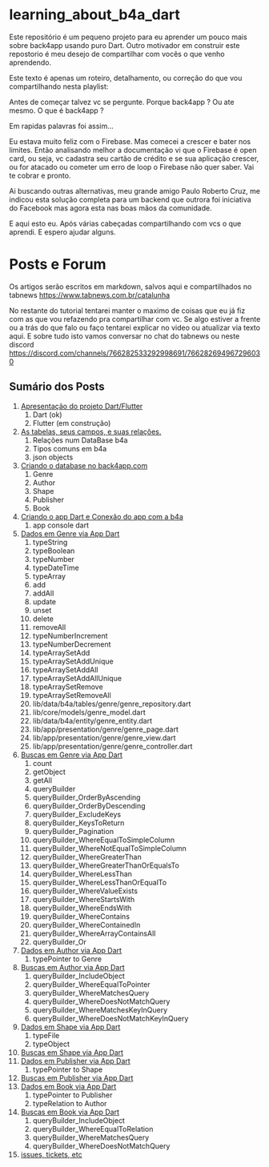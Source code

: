 # learning_about_b4a_dart

Este repositório é um pequeno projeto para eu aprender um pouco mais sobre back4app usando puro Dart. Outro motivador em construir este repostorio é meu desejo de compartilhar com vocês o que venho aprendendo.

Este texto é apenas um roteiro, detalhamento, ou correção do que vou compartilhando nesta playlist: 

Antes de começar talvez vc se pergunte. Porque back4app ? Ou ate mesmo. O que é back4app ?

Em rapidas palavras foi assim... 

Eu estava muito feliz com o Firebase. Mas comecei a crescer e bater nos limites. Então analisando melhor a documentação vi que o Firebase é open card, ou seja, vc cadastra seu cartão de crédito e se sua aplicação crescer, ou for atacado ou cometer um erro de loop o Firebase não quer saber. Vai te cobrar e pronto. 

Ai buscando outras alternativas, meu grande amigo Paulo Roberto Cruz, me indicou esta solução completa para um backend que outrora foi iniciativa do Facebook mas agora esta nas boas mãos da comunidade.

E aqui esto eu. Após várias cabeçadas compartilhando com vcs o que aprendi. E espero ajudar alguns.

# Posts e Forum
Os artigos serão escritos em markdown, salvos aqui e compartilhados no tabnews https://www.tabnews.com.br/catalunha

No restante do tutorial tentarei manter o maximo de coisas que eu já fiz com as que vou refazendo pra compartilhar com vc. Se algo estiver a frente ou a trás do que falo ou faço tentarei explicar no video ou atualizar via texto aqui. 
E sobre tudo isto vamos conversar no chat do tabnews ou neste discord https://discord.com/channels/766282533292998691/766282694967296030
<a id="sumario"></a>
## Sumário dos Posts
1. [Apresentação do projeto Dart/Flutter](#apresentacao)
    1. Dart (ok)
    2. Flutter (em construção)
2. [As tabelas, seus campos, e suas relações.](#tabelas)
    1. Relações num DataBase b4a
    2. Tipos comuns em b4a
    3. json objects
3. [Criando o database no back4app.com](#database)
    1. Genre
    2. Author
    3. Shape
    4. Publisher
    5. Book
4. [Criando o app Dart e Conexão do app com a b4a](#app)
    1. app console dart
5. [Dados em Genre via App Dart](#genre_dados)
   1. typeString
   2. typeBoolean
   3. typeNumber
   4. typeDateTime
   5.  typeArray
   6.  add
   7.  addAll
   8.  update
   9.  unset
   10. delete
   11. removeAll
   12. typeNumberIncrement
   13. typeNumberDecrement
   14. typeArraySetAdd
   15. typeArraySetAddUnique
   16. typeArraySetAddAll
   17. typeArraySetAddAllUnique
   18. typeArraySetRemove
   19. typeArraySetRemoveAll
   20. lib/data/b4a/tables/genre/genre_repository.dart
   21. lib/core/models/genre_model.dart
   22. lib/data/b4a/entity/genre_entity.dart
   23. lib/app/presentation/genre/genre_page.dart
   24. lib/app/presentation/genre/genre_view.dart
   25. lib/app/presentation/genre/genre_controller.dart
6.  [Buscas em Genre via App Dart](#genre_buscas)
    1. count
    2. getObject
    3. getAll
    4. queryBuilder
    5. queryBuilder_OrderByAscending
    6. queryBuilder_OrderByDescending
    7. queryBuilder_ExcludeKeys
    8. queryBuilder_KeysToReturn
    9.  queryBuilder_Pagination
    10. queryBuilder_WhereEqualToSimpleColumn
    11. queryBuilder_WhereNotEqualToSimpleColumn
    12. queryBuilder_WhereGreaterThan
    13. queryBuilder_WhereGreaterThanOrEqualsTo
    14. queryBuilder_WhereLessThan
    15. queryBuilder_WhereLessThanOrEqualTo
    16. queryBuilder_WhereValueExists
    17. queryBuilder_WhereStartsWith
    18. queryBuilder_WhereEndsWith
    19. queryBuilder_WhereContains
    20. queryBuilder_WhereContainedIn
    21. queryBuilder_WhereArrayContainsAll
    22. queryBuilder_Or
7.  [Dados em Author via App Dart](#author_dados)
    1. typePointer to Genre
8.  [Buscas em Author via App Dart](#author_buscas)
    1. queryBuilder_IncludeObject
    2. queryBuilder_WhereEqualToPointer
    3. queryBuilder_WhereMatchesQuery
    4. queryBuilder_WhereDoesNotMatchQuery
    5. queryBuilder_WhereMatchesKeyInQuery
    6. queryBuilder_WhereDoesNotMatchKeyInQuery
9.  [Dados em Shape via App Dart](#shape_dados)
    1. typeFile
    2. typeObject
10. [Buscas em Shape via App Dart](#shape_buscas)
11. [Dados em Publisher via App Dart](#publisher_dados)
    1. typePointer to Shape
12. [Buscas em Publisher via App Dart](#publisher_buscas)
13. [Dados em Book via App Dart](#book_dados)
    1. typePointer to Publisher
    2. typeRelation to Author
14. [Buscas em Book via App Dart](#book_buscas)
    1. queryBuilder_IncludeObject
    2. queryBuilder_WhereEqualToRelation
    3. queryBuilder_WhereMatchesQuery
    4. queryBuilder_WhereDoesNotMatchQuery
15. [issues, tickets, etc](#issues)
